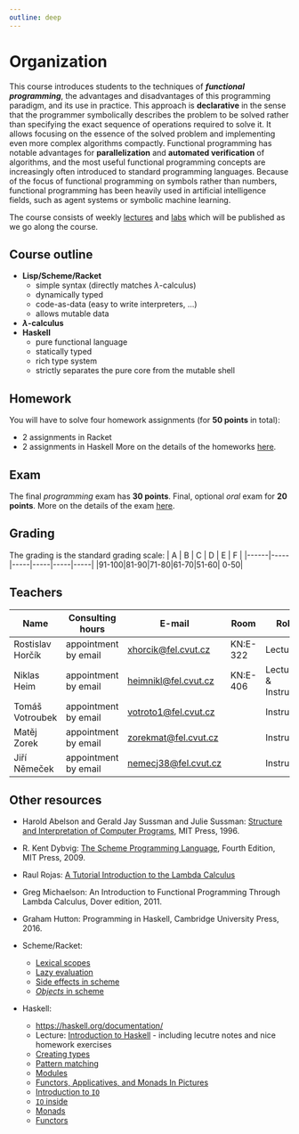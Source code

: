 ```yaml
---
outline: deep
---
```

# Organization

This course introduces students to the techniques of _**functional programming**_, the advantages
and disadvantages of this programming paradigm, and its use in practice.
This approach is **declarative** in the sense that the programmer symbolically describes the problem to be solved
rather than specifying the exact sequence of operations required to solve it. It allows focusing on
the essence of the solved problem and implementing even more complex algorithms compactly.
Functional programming has notable advantages for **parallelization** and **automated verification**
of algorithms, and the most useful functional programming concepts are increasingly often introduced
to standard programming languages. Because of the focus of functional programming on symbols rather
than numbers, functional programming has been heavily used in artificial intelligence fields, such
as agent systems or symbolic machine learning.

The course consists of weekly [lectures](lectures/) and [labs](labs/) which will be published
as we go along the course.

## Course outline

* **Lisp/Scheme/Racket**
    * simple syntax (directly matches $\lambda$-calculus)
    * dynamically typed
    * code-as-data (easy to write interpreters, ...)
    * allows mutable data
* **$\lambda$-calculus**
* **Haskell**
    * pure functional language
    * statically typed
    * rich type system
    * strictly separates the pure core from the mutable shell

## Homework

You will have to solve four homework assignments (for **50 points** in total):
* 2 assignments in Racket
* 2 assignments in Haskell
More on the details of the homeworks [here](homeworks/).

## Exam
The final *programming* exam has **30 points**.
Final, optional *oral* exam for **20 points**.
More on the details of the exam [here](exams/).

## Grading
The grading is the standard grading scale:
|  A   |  B  |  C  |  D  |  E  |  F  |
|------|-----|-----|-----|-----|-----|
|91-100|81-90|71-80|61-70|51-60| 0-50|


## Teachers

| Name             | Consulting hours     | E-mail                 | Room    | Role                 |
|------------------|----------------------|------------------------|---------|----------------------|
| Rostislav Horčík | appointment by email | <xhorcik@fel.cvut.cz>  | KN:E-322| Lecturer             |
| Niklas Heim      | appointment by email | <heimnikl@fel.cvut.cz> | KN:E-406| Lecturer & Instructor|
| Tomáš Votroubek  | appointment by email | <votroto1@fel.cvut.cz> |         | Instructor           |
| Matěj Zorek      | appointment by email | <zorekmat@fel.cvut.cz> |         | Instructor           |
| Jiří Němeček     | appointment by email | <nemecj38@fel.cvut.cz> |         | Instructor           |


## Other resources

* Harold Abelson and Gerald Jay Sussman and Julie Sussman: [Structure and Interpretation of Computer
  Programs](https://mitpress.mit.edu/sites/default/files/sicp/full-text/book/book.html), MIT Press,
  1996. 

* R. Kent Dybvig: [The Scheme Programming Language](https://www.scheme.com/tspl4/), Fourth Edition, MIT Press, 2009.

* Raul Rojas: [A Tutorial Introduction to the Lambda Calculus](http://www.inf.fu-berlin.de/lehre/WS03/alpi/lambda.pdf)

* Greg Michaelson: An Introduction to Functional Programming Through Lambda Calculus, Dover edition, 2011. 

* Graham Hutton: Programming in Haskell, Cambridge University Press, 2016.


* Scheme/Racket:
    * [Lexical scopes](https://docs.racket-lang.org/guide/eval.html)
    * [Lazy evaluation](https://sites.ualberta.ca/~jhoover/325/CourseNotes/section/Scheme_3.htm )
    * [Side effects in scheme](https://courses.cs.washington.edu/courses/cse341/05au/lectures/scheme-side-effects.html)
    * [*Objects* in scheme](http://sarabander.github.io/sicp/html/3_002e1.xhtml)

* Haskell:
    * https://haskell.org/documentation/
    * Lecture: [Introduction to Haskell](https://www.cis.upenn.edu/~cis1940/spring13/) - including
        lecutre notes and nice homework exercises
    * [Creating types](http://learnyouahaskell.com/making-our-own-types-and-typeclasses)
    * [Pattern matching](https://www.haskell.org/tutorial/patterns.html)
    * [Modules](https://www.haskell.org/tutorial/modules.html)
    * [Functors, Applicatives, and Monads In Pictures](https://adit.io/posts/2013-04-17-functors,_applicatives,_and_monads_in_pictures.html)
    * [Introduction to `IO`](https://wiki.haskell.org/Introduction_to_IO)
    * [`IO` inside](https://wiki.haskell.org/IO_inside)
    * [Monads](https://www.schoolofhaskell.com/user/bartosz/basics-of-haskell/10_Error_Handling)
    * [Functors](http://learnyouahaskell.com/functors-applicative-functors-and-monoids)



<!--
broken links
* Streams: https://mitpress.mit.edu/sites/default/files/sicp/full-text/book/book-Z-H-24.html
-->

